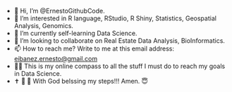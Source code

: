 - 👋 Hi, I’m @ErnestoGithubCode.
- 👀 I’m interested in R language, RStudio, R Shiny, Statistics, Geospatial Analysis, Genomics.
- 🌱 I’m currently self-learning Data Science.
- 💞️ I’m looking to collaborate on Real Estate Data Analysis, BioInformatics.
- 📫 How to reach me? Write to me at this email address: eibanez.ernesto@gmail.com
- 👮‍♂️ This is my online compass to all the stuff I must do to reach my goals in Data Science.
- ✝️ 🛐 📖 With  God belssing my steps!!! Amen. 😇
<!---
ErnestoGithubCode/ErnestoGithubCode is a ✨ special-awesome ✨ repository because its `README.md` (this file) appears on your GitHub profile.
You can click the Preview link to take a look at your changes.
--->
